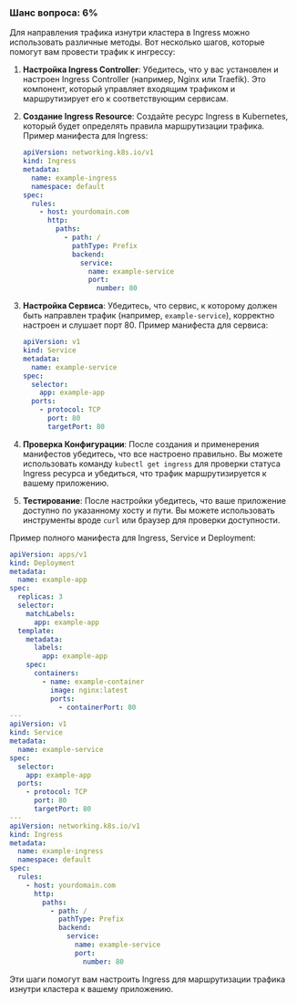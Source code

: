 ### Шанс вопроса: 6%

Для направления трафика изнутри кластера в Ingress можно использовать различные методы. Вот несколько шагов, которые помогут вам провести трафик к ингрессу:

1. **Настройка Ingress Controller**: Убедитесь, что у вас установлен и настроен Ingress Controller (например, Nginx или Traefik). Это компонент, который управляет входящим трафиком и маршрутизирует его к соответствующим сервисам.

2. **Создание Ingress Resource**: Создайте ресурс Ingress в Kubernetes, который будет определять правила маршрутизации трафика. Пример манифеста для Ingress:
    ```yaml
    apiVersion: networking.k8s.io/v1
    kind: Ingress
    metadata:
      name: example-ingress
      namespace: default
    spec:
      rules:
        - host: yourdomain.com
          http:
            paths:
              - path: /
                pathType: Prefix
                backend:
                  service:
                    name: example-service
                    port:
                      number: 80
    ```

3. **Настройка Сервиса**: Убедитесь, что сервис, к которому должен быть направлен трафик (например, `example-service`), корректно настроен и слушает порт 80. Пример манифеста для сервиса:
    ```yaml
    apiVersion: v1
    kind: Service
    metadata:
      name: example-service
    spec:
      selector:
        app: example-app
      ports:
        - protocol: TCP
          port: 80
          targetPort: 80
    ```

4. **Проверка Конфигурации**: После создания и применерения манифестов убедитесь, что все настроено правильно. Вы можете использовать команду `kubectl get ingress` для проверки статуса Ingress ресурса и убедиться, что трафик маршрутизируется к вашему приложению.

5. **Тестирование**: После настройки убедитесь, что ваше приложение доступно по указанному хосту и пути. Вы можете использовать инструменты вроде `curl` или браузер для проверки доступности.

Пример полного манифеста для Ingress, Service и Deployment:
```yaml
apiVersion: apps/v1
kind: Deployment
metadata:
  name: example-app
spec:
  replicas: 3
  selector:
    matchLabels:
      app: example-app
  template:
    metadata:
      labels:
        app: example-app
    spec:
      containers:
        - name: example-container
          image: nginx:latest
          ports:
            - containerPort: 80
---
apiVersion: v1
kind: Service
metadata:
  name: example-service
spec:
  selector:
    app: example-app
  ports:
    - protocol: TCP
      port: 80
      targetPort: 80
---
apiVersion: networking.k8s.io/v1
kind: Ingress
metadata:
  name: example-ingress
  namespace: default
spec:
  rules:
    - host: yourdomain.com
      http:
        paths:
          - path: /
            pathType: Prefix
            backend:
              service:
                name: example-service
                port:
                  number: 80
```

Эти шаги помогут вам настроить Ingress для маршрутизации трафика изнутри кластера к вашему приложению.